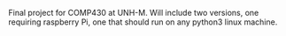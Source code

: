 Final project for COMP430 at UNH-M.
Will include two versions, one requiring raspberry Pi, one that should run on any python3 linux machine. 
